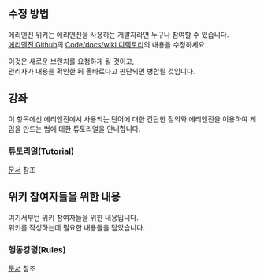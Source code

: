 ## 수정 방법

에리엔진 위키는 에리엔진을 사용하는 개발자라면 누구나 참여할 수 있습니다.  
[에리엔진 Github](https://github.com/izure1/eriengine4)의 [Code/docs/wiki 디렉토리](https://github.com/izure1/eriengine4/tree/master/docs/wiki)의 내용을 수정하세요.

이것은 새로운 브랜치를 요청하게 될 것이고,  
관리자가 내용을 확인한 뒤 올바르다고 판단되면 병합될 것입니다.

## 강좌

이 항목에선 에리엔진에서 사용되는 단어에 대한 간단한 정의와 에리엔진을 이용하여 게임을 만드는 법에 대한 튜토리얼을 안내합니다.

### 튜토리얼(Tutorial)

[문서](./tutorial) 참조


## 위키 참여자들을 위한 내용

여기서부턴 위키 참여자들을 위한 내용입니다.  
위키를 작성하는데 필요한 내용들을 담았습니다.

### 행동강령(Rules)

[문서](./rules) 참조